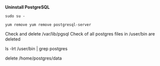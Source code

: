 **Uninstall PostgreSQL**

```CMD
sudo su -
```

```CMD
yum remove yum remove postgresql-server
```

Check and delete /var/lib/pgsql
Check of all postgres files in /user/bin are deleted

ls -lrt /user/bin | grep postgres

delete /home/postgres/data

